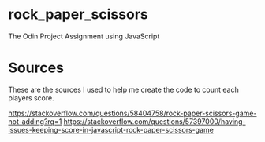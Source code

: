 # rock_paper_scissors
The Odin Project Assignment using JavaScript


# Sources
These are the sources I used to help me create the code to count each players score.

https://stackoverflow.com/questions/58404758/rock-paper-scissors-game-not-adding?rq=1
https://stackoverflow.com/questions/57397000/having-issues-keeping-score-in-javascript-rock-paper-scissors-game
